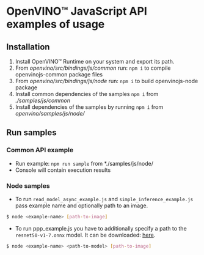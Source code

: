 # OpenVINO™ JavaScript API examples of usage

## Installation
1. Install OpenVINO™ Runtime on your system and export its path.
2. From *openvino/src/bindings/js/common* run: `npm i` to compile openvinojs-common package files
3. From *openvino/src/bindings/js/node* run: `npm i` to build openvinojs-node package
4. Install common dependencies of the samples `npm i` from *./samples/js/common*
5. Install dependencies of the samples by running `npm i` from *openvino/samples/js/node/*

## Run samples

### Common API example

- Run example: `npm run sample` from *./samples/js/node/
- Console will contain execution results

### Node samples
- To run `read_model_async_example.js` and `simple_inference_example.js` pass example name and optionally path to an image.
```sh
$ node <example-name> [path-to-image]
```

- To run ppp_example.js you have to additionally specify a path to the `resnet50-v1-7.onnx` model.
It can be downloaded: [here](https://github.com/onnx/models/blob/main/vision/classification/resnet/model/resnet50-v1-7.onnx).
```sh
$ node <example-name> <path-to-model> [path-to-image]
```


